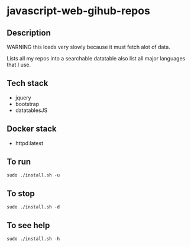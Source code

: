 # javascript-web-gihub-repos

## Description
WARNING this loads very slowly because
it must fetch alot of data.

Lists all my repos into a searchable datatable
also list all major languages that I use.

## Tech stack
- jquery
- bootstrap
- datatablesJS

## Docker stack
- httpd:latest

## To run
`sudo ./install.sh -u`

## To stop
`sudo ./install.sh -d`

## To see help
`sudo ./install.sh -h`
